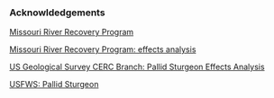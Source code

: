 ### Acknowldedgements

[Missouri River Recovery Program](http://moriverrecovery.usace.army.mil/mrrp/f?p=136:1:0:::::)

[Missouri River Recovery Program: effects analysis](http://moriverrecovery.usace.army.mil/mrrp/f?p=136:80:0::NO::::)

[US Geological Survey CERC Branch: Pallid Sturgeon Effects Analysis](http://www.cerc.usgs.gov/Branches.aspx?BranchId=56)

[USFWS: Pallid Sturgeon](http://www.fws.gov/Midwest/endangered/fishes/PallidSturgeon/index.html)
